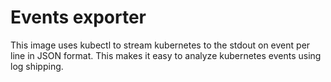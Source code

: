 # Events exporter

This image uses kubectl to stream kubernetes to the stdout on event per line in
JSON format. This makes it easy to analyze kubernetes events using log shipping.

